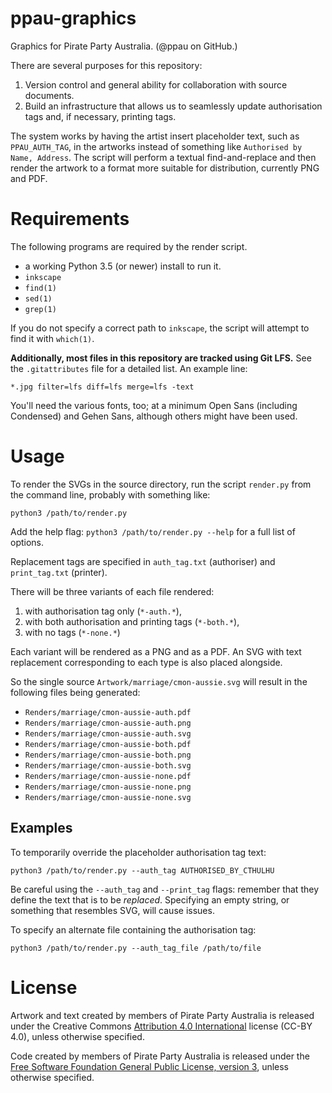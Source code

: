 # ppau-graphics
Graphics for Pirate Party Australia. 
(@ppau on GitHub.)

There are several purposes for this repository:

1. Version control and general ability for collaboration with source documents.
2. Build an infrastructure that allows us to seamlessly update authorisation tags and, if necessary, printing tags.

The system works by having the artist insert placeholder text, such as `PPAU_AUTH_TAG`, in the artworks instead of something like `Authorised by Name, Address`. The script will perform a textual find-and-replace and then render the artwork to a format more suitable for distribution, currently PNG and PDF. 

# Requirements 

The following programs are required by the render script. 

- a working Python 3.5 (or newer) install to run it.
- `inkscape` 
- `find(1)` 
- `sed(1)`
- `grep(1)`

If you do not specify a correct path to `inkscape`, the script will attempt to find it with `which(1)`.


**Additionally, most files in this repository are tracked using Git LFS.** See the `.gitattributes` file for a detailed list. An example line: 

`*.jpg filter=lfs diff=lfs merge=lfs -text` 

You'll need the various fonts, too; at a minimum Open Sans (including Condensed) and Gehen Sans, although others might have been used. 

# Usage 

To render the SVGs in the source directory, run the script `render.py` from the command line, probably with something like: 

`python3 /path/to/render.py` 

Add the help flag: `python3 /path/to/render.py --help` for a full list of options. 

Replacement tags are specified in `auth_tag.txt` (authoriser) and `print_tag.txt` (printer). 

There will be three variants of each file rendered:

1. with authorisation tag only (`*-auth.*`),
2. with both authorisation and printing tags (`*-both.*`),
3. with no tags (`*-none.*`)

Each variant will be rendered as a PNG and as a PDF. An SVG with text replacement corresponding to each type is also placed alongside. 

So the single source `Artwork/marriage/cmon-aussie.svg` will result in the following files being generated:

- `Renders/marriage/cmon-aussie-auth.pdf`
- `Renders/marriage/cmon-aussie-auth.png`
- `Renders/marriage/cmon-aussie-auth.svg`
- `Renders/marriage/cmon-aussie-both.pdf`
- `Renders/marriage/cmon-aussie-both.png`
- `Renders/marriage/cmon-aussie-both.svg`
- `Renders/marriage/cmon-aussie-none.pdf`
- `Renders/marriage/cmon-aussie-none.png`
- `Renders/marriage/cmon-aussie-none.svg`

## Examples 

To temporarily override the placeholder authorisation tag text: 

`python3 /path/to/render.py --auth_tag AUTHORISED_BY_CTHULHU`

Be careful using the `--auth_tag` and `--print_tag` flags: remember that they define the text that is to be *replaced*. Specifying an empty string, or something that resembles SVG, will cause issues. 

To specify an alternate file containing the authorisation tag:

`python3 /path/to/render.py --auth_tag_file /path/to/file`

# License

Artwork and text created by members of Pirate Party Australia is released under the Creative Commons [Attribution 4.0 International](https://creativecommons.org/licenses/by/4.0/) license (CC-BY 4.0), unless otherwise specified. 

Code created by members of Pirate Party Australia is released under the [Free Software Foundation General Public License, version 3](https://www.gnu.org/licenses/gpl-3.0.html), unless otherwise specified.
